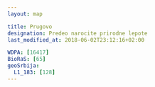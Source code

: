 ```yaml
---
layout: map

title: Prugovo
designation: Predeo narocite prirodne lepote
last_modified_at: 2018-06-02T23:12:16+02:00

WDPA: [16417]
BioRaS: [65]
geoSrbija:
  L1_183: [128]
---
```


